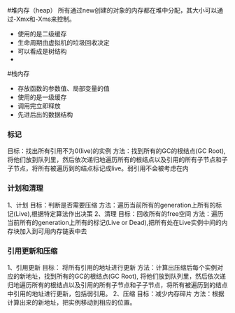 #堆内存（heap）
所有通过new创建的对象的内存都在堆中分配，其大小可以通过-Xmx和-Xms来控制。
* 使用的是二级缓存
* 生命周期由虚拟机的垃圾回收决定
* 可以看成是树结构
* 

#栈内存
* 存放函数的参数值、局部变量的值
* 使用的是一级缓存
* 调用完立即释放
* 先进后出的数据结构




### 标记

目标：找出所有引用不为0(live)的实例
方法：找到所有的GC的根结点(GC Root), 将他们放到队列里，然后依次递归地遍历所有的根结点以及引用的所有子节点和子子节点，将所有被遍历到的结点标记成live。弱引用不会被考虑在内

### 计划和清理
1、计划
目标：判断是否需要压缩
方法：遍历当前所有的generation上所有的标记(Live),根据特定算法作出决策
2、清理
目标：回收所有的free空间
方法：遍历当前所有的generation上所有的标记(Live or Dead),把所有处在Live实例中间的内存块加入到可用内存链表中去

### 引用更新和压缩
1、引用更新
目标： 将所有引用的地址进行更新
方法：计算出压缩后每个实例对应的新地址，找到所有的GC的根结点(GC Root), 将他们放到队列里，然后依次递归地遍历所有的根结点以及引用的所有子节点和子子节点，将所有被遍历到的结点中引用的地址进行更新，包括弱引用。
2、压缩
目标：减少内存碎片
方法：根据计算出来的新地址，把实例移动到相应的位置。
